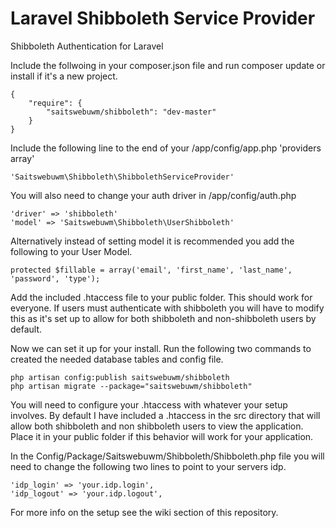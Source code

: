 Laravel Shibboleth Service Provider
===================================

Shibboleth Authentication for Laravel

Include the follwoing in your composer.json file and run composer update or install if it's a new project.

<pre><code>{
    "require": {
        "saitswebuwm/shibboleth": "dev-master"
    }
}</code></pre>

Include the following line to the end of your /app/config/app.php  'providers array'

<pre><code>'Saitswebuwm\Shibboleth\ShibbolethServiceProvider'</code></pre>

You will also need to change your auth driver in /app/config/auth.php

<pre><code>'driver' => 'shibboleth'
'model' => 'Saitswebuwm\Shibboleth\UserShibboleth'</code></pre>

Alternatively instead of setting model it is recommended you add the following to your User Model.

<pre><code>protected $fillable = array('email', 'first_name', 'last_name', 'password', 'type');</code></pre>

Add the included .htaccess file to your public folder. This should work for everyone. If users must authenticate with shibboleth you will have to modify this as it's set up to allow for both shibboleth and non-shibboleth users by default.

Now we can set it up for your install. Run the following two commands to created the needed database tables and config file.

<pre><code>php artisan config:publish saitswebuwm/shibboleth
php artisan migrate --package="saitswebuwm/shibboleth"</code></pre>

You will need to configure your .htaccess with whatever your setup involves. By default I have included a .htaccess in the src directory that will allow both shibboleth and non shibboleth users to view the application. Place it in your public folder if this behavior will work for your application.

In the Config/Package/Saitswebuwm/Shibboleth/Shibboleth.php file you will need to change the  following two lines to point to your servers idp.
<pre><code>'idp_login' => 'your.idp.login',
'idp_logout' => 'your.idp.logout',</code></pre>

For more info on the setup see the wiki section of this repository.
